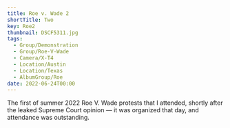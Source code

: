 ```yaml
---
title: Roe v. Wade 2
shortTitle: Two
key: Roe2
thumbnail: DSCF5311.jpg
tags:
  - Group/Demonstration
  - Group/Roe-V-Wade
  - Camera/X-T4
  - Location/Austin
  - Location/Texas
  - AlbumGroup/Roe
date: 2022-06-24T00:00
---
```

The first of summer 2022 Roe V. Wade protests that I attended, shortly after the leaked Supreme Court opinion — it was organized that day, and attendance was outstanding.
